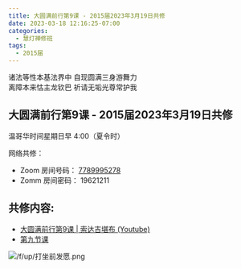 ```yaml
---
title: 大圆满前行第9课 - 2015届2023年3月19日共修
date: 2023-03-18 12:16:25-07:00
categories:
  - 慧灯禅修班
tags:
  - 2015届
---
```

诸法等性本基法界中 自现圆满三身游舞力  
离障本来怙主龙钦巴 祈请无垢光尊常护我

## 大圆满前行第9课 - 2015届2023年3月19日共修

温哥华时间星期日早 4:00（夏令时） 

网络共修：

- Zoom 房间号码： [7789995278](https://us02web.zoom.us/j/7789995278?pwd=VjZmbWJFY2k2K0E5RVB2cTNIQmhqUT09)
- Zomm 房间密码： 19621211

## 共修内容:

- [大圆满前行第9课 | 索达吉堪布 (Youtube)](https://www.youtube.com/watch?v=MmyXX_wMdPU&list=PLAnEIprIVklfWTKX6X1gI9eR_phiB8B4b&index=11)
- [第九节课](https://s3.ca-central-1.wasabisys.com/hddata/f.huidengchanxiu.net/refs/qxgs/qxgs-02wffs#第九节课)

![/f/up/打坐前发愿.png](/f/up/打坐前发愿.png)

